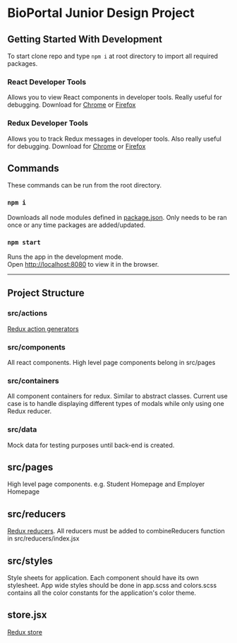 BioPortal Junior Design Project
========

## Getting Started With Development
To start clone repo and type `npm i` at root directory to import all required
packages.

### React Developer Tools
Allows you to view React components in developer tools. Really useful for
debugging. Download for [Chrome](https://chrome.google.com/webstore/detail/react-developer-tools/fmkadmapgofadopljbjfkapdkoienihi) or [Firefox](https://addons.mozilla.org/en-US/firefox/addon/react-devtools/)

### Redux Developer Tools
Allows you to track Redux messages in developer tools. Also really useful for
debugging. Download for
[Chrome](https://chrome.google.com/webstore/detail/redux-devtools/lmhkpmbekcpmknklioeibfkpmmfibljd?hl=en) or [Firefox](https://addons.mozilla.org/en-US/firefox/addon/remotedev/)

## Commands

These commands can be run from the root directory.

### `npm i`
Downloads all node modules defined in
[package.json](https://github.gatech.edu/mfraschilla3/BioPortal/blob/master/package.json).
Only needs to be ran once or any time packages are added/updated.

### `npm start`

Runs the app in the development mode.<br>
Open [http://localhost:8080](http://localhost:8080) to view it in the browser.

---
## Project Structure

### src/actions

[Redux action generators](https://redux.js.org/basics/actions#action-creators)

### src/components

All react components. High level page components belong in src/pages

### src/containers

All component containers for redux. Similar to abstract classes. Current use
case is to handle displaying different types of modals while only using one
Redux reducer.

### src/data

Mock data for testing purposes until back-end is created.

## src/pages

High level page components. e.g. Student Homepage and Employer Homepage

## src/reducers
[Redux reducers](https://redux.js.org/basics/reducers). All reducers must be
added to combineReducers function in src/reducers/index.jsx 

## src/styles
Style sheets for application. Each component should have its own stylesheet.
App wide styles should be done in app.scss and colors.scss contains all the
color constants for the application's color theme.

## store.jsx
[Redux store](https://redux.js.org/basics/store)
